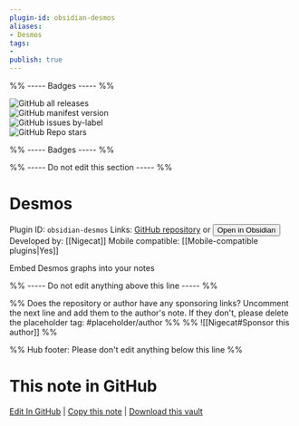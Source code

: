 ```yaml
---
plugin-id: obsidian-desmos
aliases:
- Desmos
tags: 
- 
publish: true
---
```


%% ----- Badges ----- %%

![GitHub all releases](https://img.shields.io/github/downloads/Nigecat/obsidian-desmos/total?color=573E7A&logo=github&style=for-the-badge)   
![GitHub manifest version](https://img.shields.io/github/manifest-json/v/Nigecat/obsidian-desmos?color=573E7A&logo=github&style=for-the-badge)   
![GitHub issues by-label](https://img.shields.io/github/issues/Nigecat/obsidian-desmos/help%20wanted?color=573E7A&logo=github&style=for-the-badge)   
![GitHub Repo stars](https://img.shields.io/github/stars/Nigecat/obsidian-desmos?color=573E7A&logo=github&style=for-the-badge)

%% ----- Badges ----- %%

%% ----- Do not edit this section ----- %%

# Desmos

Plugin ID: `obsidian-desmos`
Links: [GitHub repository](https://github.com/Nigecat/obsidian-desmos) or [<button id=HH>Open in Obsidian</button>](obsidian://show-plugin?id=obsidian-desmos)
Developed by: [[Nigecat]]
Mobile compatible: [[Mobile-compatible plugins|Yes]]

Embed Desmos graphs into your notes

%% ----- Do not edit anything above this line ----- %% 

%% Does the repository or author have any sponsoring links? Uncomment the next line and add them to the author's note. If they don't, please delete the placeholder tag: #placeholder/author %%
%% ![[Nigecat#Sponsor this author]] %%

%% Hub footer: Please don't edit anything below this line %%

# This note in GitHub

<span class="git-footer">[Edit In GitHub](https://github.dev/obsidian-community/obsidian-hub/blob/main/02%20-%20Community%20Expansions/02.05%20All%20Community%20Expansions/Plugins/obsidian-desmos.md "git-hub-edit-note") | [Copy this note](https://raw.githubusercontent.com/obsidian-community/obsidian-hub/main/02%20-%20Community%20Expansions/02.05%20All%20Community%20Expansions/Plugins/obsidian-desmos.md "git-hub-copy-note") | [Download this vault](https://github.com/obsidian-community/obsidian-hub/archive/refs/heads/main.zip "git-hub-download-vault") </span>
